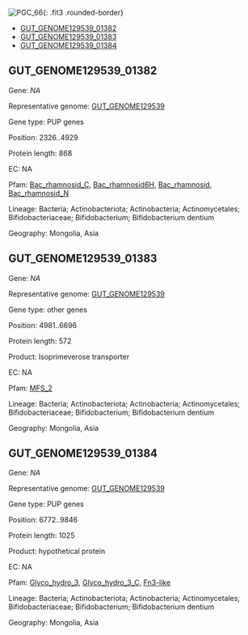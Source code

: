 ![PGC_66](../static/images/Clusters_figure/PGC_66.jpg){: .fit3 .rounded-border}

<ul id="myTab" class="nav nav-tabs">
  <li class="active">
        <a href="#tab1" data-toggle="tab">GUT_GENOME129539_01382</a>
  </li>
<li><a href="#tab2" data-toggle="tab">GUT_GENOME129539_01383</a></li>
<li><a href="#tab3" data-toggle="tab">GUT_GENOME129539_01384</a></li>
</ul>

<div id="myTabContent" class="tab-content">
  <div class="tab-pane fade in active" id="tab1">

<h2 id="GUT_GENOME129539_01382">GUT_GENOME129539_01382</h2>
<p>Gene: <em>NA</em>
<p>Representative genome: <a href="https://www.ebi.ac.uk/metagenomics/genomes/MGYG-HGUT-01354">GUT_GENOME129539</a></p>
<p>Gene type: PUP genes</p>
<p>Position: 2326..4929</p>
<p>Protein length: 868</p>
<p>EC: NA</p>
<p>Pfam: <a href="http://pfam.xfam.org/family/Bac_rhamnosid_C">Bac_rhamnosid_C</a>, <a href="http://pfam.xfam.org/family/Bac_rhamnosid6H">Bac_rhamnosid6H</a>, <a href="http://pfam.xfam.org/family/Bac_rhamnosid">Bac_rhamnosid</a>, <a href="http://pfam.xfam.org/family/Bac_rhamnosid_N">Bac_rhamnosid_N</a></p>
<p>Lineage: Bacteria; Actinobacteriota; Actinobacteria; Actinomycetales; Bifidobacteriaceae; Bifidobacterium; Bifidobacterium dentium</p>
<p>Geography: Mongolia, Asia</p>
  </div>

  <div class="tab-pane fade" id="tab2">

<h2 id="GUT_GENOME129539_01383">GUT_GENOME129539_01383</h2>
<p>Gene: <em>NA</em></p>
<p>Representative genome: <a href="https://www.ebi.ac.uk/metagenomics/genomes/MGYG-HGUT-01354">GUT_GENOME129539</a></p>
<p>Gene type: other genes</p>
<p>Position: 4981..6696</p>
<p>Protein length: 572</p>
<p>Product: Isoprimeverose transporter</p>
<p>EC: NA</p>
<p>Pfam: <a href="http://pfam.xfam.org/family/MFS_2">MFS_2</a></p>

<p>Lineage: Bacteria; Actinobacteriota; Actinobacteria; Actinomycetales; Bifidobacteriaceae; Bifidobacterium; Bifidobacterium dentium</p>
<p>Geography: Mongolia, Asia</p>

  </div>
  <div class="tab-pane fade" id="tab3">

<h2 id="GUT_GENOME129539_01384">GUT_GENOME129539_01384</h2>
<p>Gene: <em>NA</em></p>
<p>Representative genome: <a href="https://www.ebi.ac.uk/metagenomics/genomes/MGYG-HGUT-01354">GUT_GENOME129539</a></p>
<p>Gene type: PUP genes</p>
<p>Position: 6772..9846</p>
<p>Protein length: 1025</p>
<p>Product: hypothetical protein</p>
<p>EC: NA</p>
<p>Pfam: <a href="http://pfam.xfam.org/family/Glyco_hydro_3">Glyco_hydro_3</a>, <a href="http://pfam.xfam.org/family/Glyco_hydro_3_C">Glyco_hydro_3_C</a>, <a href="http://pfam.xfam.org/family/Fn3-like">Fn3-like</a></p>
<p>Lineage: Bacteria; Actinobacteriota; Actinobacteria; Actinomycetales; Bifidobacteriaceae; Bifidobacterium; Bifidobacterium dentium</p>
<p>Geography: Mongolia, Asia</p>

  </div>
</div>
